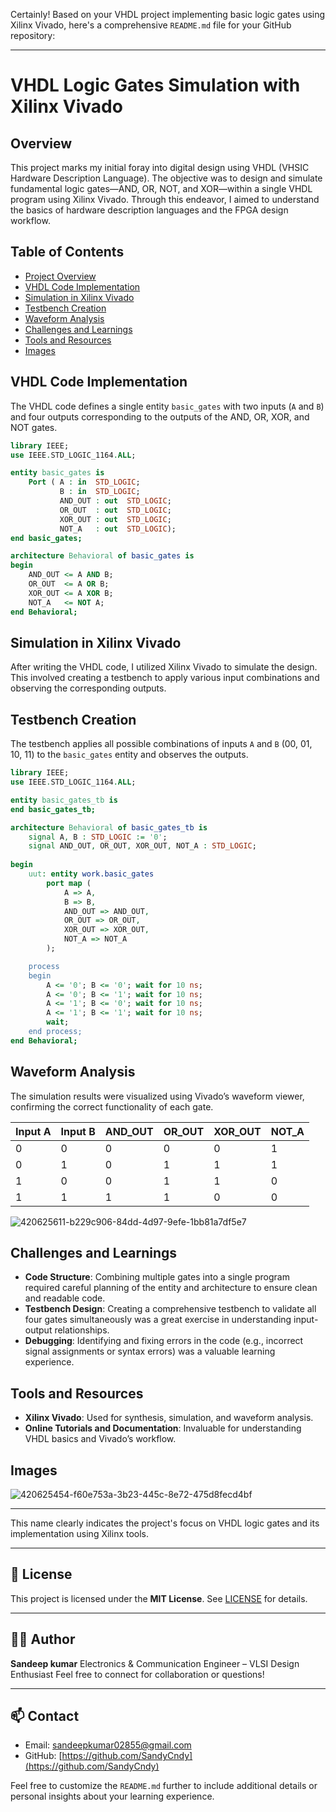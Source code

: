 Certainly! Based on your VHDL project implementing basic logic gates using Xilinx Vivado, here's a comprehensive `README.md` file for your GitHub repository:

---

# VHDL Logic Gates Simulation with Xilinx Vivado

## Overview

This project marks my initial foray into digital design using VHDL (VHSIC Hardware Description Language). The objective was to design and simulate fundamental logic gates—AND, OR, NOT, and XOR—within a single VHDL program using Xilinx Vivado. Through this endeavor, I aimed to understand the basics of hardware description languages and the FPGA design workflow.

## Table of Contents

* [Project Overview](#overview)
* [VHDL Code Implementation](#vhdl-code-implementation)
* [Simulation in Xilinx Vivado](#simulation-in-xilinx-vivado)
* [Testbench Creation](#testbench-creation)
* [Waveform Analysis](#waveform-analysis)
* [Challenges and Learnings](#challenges-and-learnings)
* [Tools and Resources](#tools-and-resources)
* [Images](#images)

## VHDL Code Implementation

The VHDL code defines a single entity `basic_gates` with two inputs (`A` and `B`) and four outputs corresponding to the outputs of the AND, OR, XOR, and NOT gates.

```vhdl
library IEEE;
use IEEE.STD_LOGIC_1164.ALL;

entity basic_gates is
    Port ( A : in  STD_LOGIC;
           B : in  STD_LOGIC;
           AND_OUT : out  STD_LOGIC;
           OR_OUT  : out  STD_LOGIC;
           XOR_OUT : out  STD_LOGIC;
           NOT_A   : out  STD_LOGIC);
end basic_gates;

architecture Behavioral of basic_gates is
begin
    AND_OUT <= A AND B;
    OR_OUT  <= A OR B;
    XOR_OUT <= A XOR B;
    NOT_A   <= NOT A;
end Behavioral;
```

## Simulation in Xilinx Vivado

After writing the VHDL code, I utilized Xilinx Vivado to simulate the design. This involved creating a testbench to apply various input combinations and observing the corresponding outputs.

## Testbench Creation

The testbench applies all possible combinations of inputs `A` and `B` (00, 01, 10, 11) to the `basic_gates` entity and observes the outputs.

```vhdl
library IEEE;
use IEEE.STD_LOGIC_1164.ALL;

entity basic_gates_tb is
end basic_gates_tb;

architecture Behavioral of basic_gates_tb is
    signal A, B : STD_LOGIC := '0';
    signal AND_OUT, OR_OUT, XOR_OUT, NOT_A : STD_LOGIC;
    
begin
    uut: entity work.basic_gates
        port map (
            A => A, 
            B => B, 
            AND_OUT => AND_OUT, 
            OR_OUT => OR_OUT, 
            XOR_OUT => XOR_OUT, 
            NOT_A => NOT_A
        );

    process
    begin
        A <= '0'; B <= '0'; wait for 10 ns;
        A <= '0'; B <= '1'; wait for 10 ns;
        A <= '1'; B <= '0'; wait for 10 ns;
        A <= '1'; B <= '1'; wait for 10 ns;
        wait;
    end process;
end Behavioral;
```

## Waveform Analysis

The simulation results were visualized using Vivado’s waveform viewer, confirming the correct functionality of each gate.

| Input A | Input B | AND\_OUT | OR\_OUT | XOR\_OUT | NOT\_A |
| ------- | ------- | -------- | ------- | -------- | ------ |
| 0       | 0       | 0        | 0       | 0        | 1      |
| 0       | 1       | 0        | 1       | 1        | 1      |
| 1       | 0       | 0        | 1       | 1        | 0      |
| 1       | 1       | 1        | 1       | 0        | 0      |


![420625611-b229c906-84dd-4d97-9efe-1bb81a7df5e7](https://github.com/user-attachments/assets/2c1a8a00-a688-4fc7-afa8-40c7ab773917)

## Challenges and Learnings

* **Code Structure**: Combining multiple gates into a single program required careful planning of the entity and architecture to ensure clean and readable code.
* **Testbench Design**: Creating a comprehensive testbench to validate all four gates simultaneously was a great exercise in understanding input-output relationships.
* **Debugging**: Identifying and fixing errors in the code (e.g., incorrect signal assignments or syntax errors) was a valuable learning experience.

## Tools and Resources

* **Xilinx Vivado**: Used for synthesis, simulation, and waveform analysis.
* **Online Tutorials and Documentation**: Invaluable for understanding VHDL basics and Vivado’s workflow.

## Images

![420625454-f60e753a-3b23-445c-8e72-475d8fecd4bf](https://github.com/user-attachments/assets/99628ac9-b357-486e-8371-ca4e8dffb817)

---


This name clearly indicates the project's focus on VHDL logic gates and its implementation using Xilinx tools.

---



## 📜 License

This project is licensed under the **MIT License**. See [LICENSE](./LICENSE) for details.

---

## 🙋‍♂️ Author

**Sandeep kumar**
Electronics & Communication Engineer – VLSI Design Enthusiast
Feel free to connect for collaboration or questions!

---

## 📫 Contact

* Email: [sandeepkumar02855@gmail.com](sandeepkumar02855@gmail.com)
* GitHub: [https://github.com/SandyCndy](https://github.com/SandyCndy)


Feel free to customize the `README.md` further to include additional details or personal insights about your learning experience.

[1]: https://docs.github.com/en/migrations/importing-source-code/using-the-command-line-to-import-source-code/adding-locally-hosted-code-to-github?utm_source=chatgpt.com "Adding locally hosted code to GitHub"
